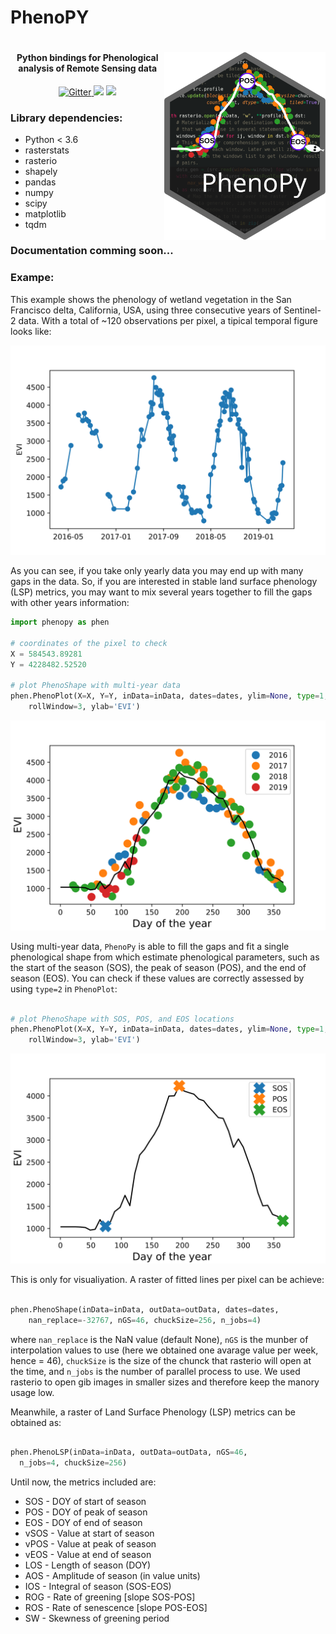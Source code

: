 # PhenoPY
<h1 align="center">
<a href='https://github.com/JavierLopatin/PhenoPY'><img src='data/logo.svg' align="right" height="300" /></a>

<h4 align="center">Python bindings for Phenological analysis of Remote Sensing data </h4>

<p align="center">
  <a href="http://forthebadge.com">
    <img src="http://forthebadge.com/images/badges/made-with-python.svg"
         alt="Gitter">
  </a>
  <a href="http://forthebadge.com"><img src="http://forthebadge.com/images/badges/built-with-love.svg"></a>
  <a href="http://forthebadge.com">
      <img src="http://forthebadge.com/images/badges/built-with-science.svg">
  </a>
</p>

### Library dependencies:
- Python < 3.6
- rasterstats
- rasterio
- shapely
- pandas
- numpy
- scipy
- matplotlib
- tqdm


### Documentation comming soon...


### Exampe:

This example shows the phenology of wetland vegetation in the San Francisco delta, California, USA, using three consecutive years of Sentinel-2 data. With a total of ~120 observations per pixel, a tipical temporal figure looks like:

![alt text](data/timeseries_allData.svg)

As you can see, if you take only yearly data you may end up with many gaps in the data. So, if you are interested in stable land surface phenology (LSP) metrics, you may want to mix several years together to fill the gaps with other years information:

``` python
import phenopy as phen

# coordinates of the pixel to check
X = 584543.89281
Y = 4228482.52520

# plot PhenoShape with multi-year data
phen.PhenoPlot(X=X, Y=Y, inData=inData, dates=dates, ylim=None, type=1,
    rollWindow=3, ylab='EVI')

```
![alt text](data/figure.svg)

Using multi-year data, `PhenoPy` is able to fill the gaps and fit a single phenological shape from which estimate phenological parameters, such as the start of the season (SOS), the peak of season (POS), and the end of season (EOS). You can check if these values are correctly assessed by using `type=2` in `PhenoPlot`:


``` python

# plot PhenoShape with SOS, POS, and EOS locations
phen.PhenoPlot(X=X, Y=Y, inData=inData, dates=dates, ylim=None, type=1,
    rollWindow=3, ylab='EVI')

```

![alt text](data/figure2.svg)

This is only for visualiyation. A raster of fitted lines per pixel can be achieve:

``` python

phen.PhenoShape(inData=inData, outData=outData, dates=dates,
    nan_replace=-32767, nGS=46, chuckSize=256, n_jobs=4)

```
where `nan_replace` is the NaN value (default None), `nGS` is the munber of interpolation values to use (here we obtained one avarage value per week, hence = 46), `chuckSize` is the size of the chunck that rasterio will open at the time, and `n_jobs` is the number of parallel process to use. We used rasterio to open gib images in smaller sizes and therefore keep the manory usage low.

Meanwhile, a raster of Land Surface Phenology (LSP) metrics can be obtained as:

``` python

phen.PhenoLSP(inData=inData, outData=outData, nGS=46,
  n_jobs=4, chuckSize=256)

```

Until now, the metrics included are:

- SOS - DOY of start of season
- POS - DOY of peak of season
- EOS - DOY of end of season
- vSOS - Value at start of season
- vPOS - Value at peak of season
- vEOS - Value at end of season
- LOS - Length of season (DOY)
- AOS - Amplitude of season (in value units)
- IOS - Integral of season (SOS-EOS)
- ROG - Rate of greening [slope SOS-POS]
- ROS - Rate of senescence [slope POS-EOS]
- SW - Skewness of greening period
